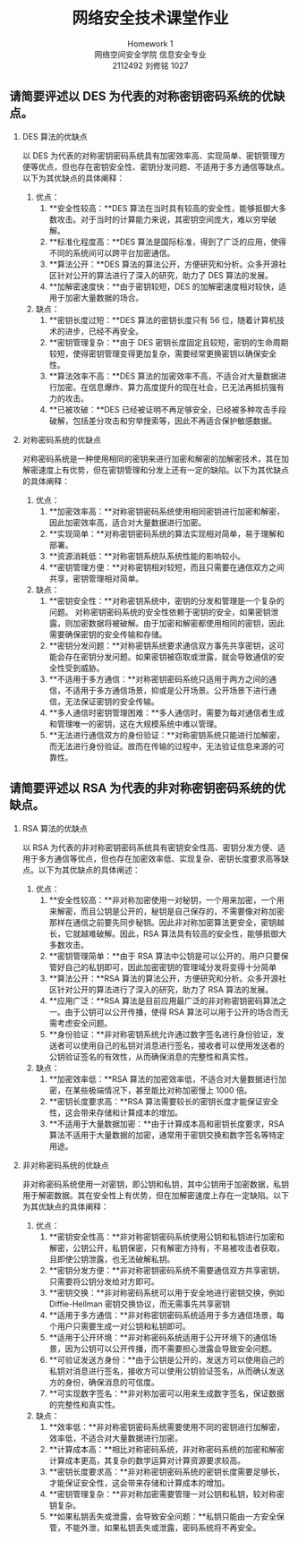 # <center>**网络安全技术课堂作业**</center>

<center>Homework 1</center>

<center> 网络空间安全学院 信息安全专业</center>

<center> 2112492 刘修铭 1027</center>

## 请简要评述以 DES 为代表的对称密钥密码系统的优缺点。

1. DES 算法的优缺点

   以 DES 为代表的对称密钥密码系统具有加密效率高、实现简单、密钥管理方便等优点，但也存在密钥安全性、密钥分发问题、不适用于多方通信等缺点。以下为其优缺点的具体阐释：

   1. 优点：
      1. **安全性较高：**DES 算法在当时具有较高的安全性，能够抵御大多数攻击。对于当时的计算能力来说，其密钥空间庞大，难以穷举破解。
      2. **标准化程度高：**DES 算法是国际标准，得到了广泛的应用，使得不同的系统间可以跨平台加密通信。
      3. **算法公开：**DES 算法的算法公开，方便研究和分析。众多开源社区针对公开的算法进行了深入的研究，助力了 DES 算法的发展。
      4. **加解密速度快：**由于密钥较短，DES 的加解密速度相对较快，适用于加密大量数据的场合。
   2. 缺点：
      1. **密钥长度过短：**DES 算法的密钥长度只有 56 位，随着计算机技术的进步，已经不再安全。
      2. **密钥管理复杂：**由于 DES 密钥长度固定且较短，密钥的生命周期较短，使得密钥管理变得更加复杂，需要经常更换密钥以确保安全性。
      3. **算法效率不高：**DES 算法的加密效率不高，不适合对大量数据进行加密。在信息爆炸、算力高度提升的现在社会，已无法再抵抗强有力的攻击。
      4. **已被攻破：**DES 已经被证明不再足够安全，已经被多种攻击手段破解，包括差分攻击和穷举搜索等，因此不再适合保护敏感数据。

2. 对称密码系统的优缺点

   对称密码系统是一种使用相同的密钥来进行加密和解密的加解密技术，其在加解密速度上有优势，但在密钥管理和分发上还有一定的缺陷。以下为其优缺点的具体阐释：

   1. 优点：
      1. **加密效率高：**对称密钥密码系统使用相同密钥进行加密和解密，因此加密效率高，适合对大量数据进行加密。
      2. **实现简单：**对称密钥密码系统的算法实现相对简单，易于理解和部署。
      3. **资源消耗低：**对称密钥系统队系统性能的影响较小。
      4. **密钥管理方便：**对称密钥相对较短，而且只需要在通信双方之间共享，密钥管理相对简单。
   2. 缺点：
      1. **密钥安全性：**对称密钥系统中，密钥的分发和管理是一个复杂的问题。 对称密钥密码系统的安全性依赖于密钥的安全，如果密钥泄露，则加密数据将被破解。由于加密和解密都使用相同的密钥，因此需要确保密钥的安全传输和存储。
      2. **密钥分发问题：**对称密钥系统要求通信双方事先共享密钥，这可能会存在密钥分发问题。如果密钥被窃取或泄露，就会导致通信的安全性受到威胁。
      3. **不适用于多方通信：**对称密钥密码系统只适用于两方之间的通信，不适用于多方通信场景，抑或是公开场景。公开场景下进行通信，无法保证密钥的安全传输。
      4. **多人通信时密钥管理困难：**多人通信时，需要为每对通信者生成和管理唯一的密钥，这在大规模系统中难以管理。
      5. **无法进行通信双方的身份验证：**对称密钥系统只能进行加解密，而无法进行身份验证。故而在传输的过程中，无法验证信息来源的可靠性。



## 请简要评述以 RSA 为代表的非对称密钥密码系统的优缺点。

1. RSA 算法的优缺点

   以 RSA 为代表的非对称密钥密码系统具有密钥安全性高、密钥分发方便、适用于多方通信等优点，但也存在加密效率低、实现复杂、密钥长度要求高等缺点。以下为其优缺点的具体阐述：

   1. 优点：
      1. **安全性较高：**非对称加密使用一对秘钥，一个用来加密，一个用来解密，而且公钥是公开的，秘钥是自己保存的，不需要像对称加密那样在通信之前要先同步秘钥。因此非对称加密算法更安全，密钥越长，它就越难破解。因此，RSA 算法具有较高的安全性，能够抵御大多数攻击。
      2. **密钥管理简单：**由于 RSA 算法中公钥是可以公开的，用户只要保管好自己的私钥即可，因此加密密钥的管理域分发将变得十分简单
      3. **算法公开：**RSA 算法的算法公开，方便研究和分析。众多开源社区针对公开的算法进行了深入的研究，助力了 RSA 算法的发展。
      4. **应用广泛：**RSA 算法是目前应用最广泛的非对称密钥密码算法之一。由于公钥可以公开传播，使得 RSA 算法可以用于公开的场合而无需考虑安全问题。
      5. **身份验证：**非对称密钥系统允许通过数字签名进行身份验证，发送者可以使用自己的私钥对消息进行签名，接收者可以使用发送者的公钥验证签名的有效性，从而确保消息的完整性和真实性。
   2. 缺点：
      1. **加密效率低：**RSA 算法的加密效率低，不适合对大量数据进行加密，在某些极端情况下，甚至能比对称加密慢上 1000 倍。
      2. **密钥长度要求高：**RSA 算法需要较长的密钥长度才能保证安全性，这会带来存储和计算成本的增加。
      3. **不适用于大量数据加密：**由于计算成本高和密钥长度要求，RSA 算法不适用于大量数据的加密，通常用于密钥交换和数字签名等特定用途。

2. 非对称密码系统的优缺点

   非对称密码系统使用一对密钥，即公钥和私钥，其中公钥用于加密数据，私钥用于解密数据。其在安全性上有优势，但在加解密速度上存在一定缺陷。以下为其优缺点的具体阐释：

   1. 优点：
      1. **密钥安全性高：**非对称密钥密码系统使用公钥和私钥进行加密和解密，公钥公开，私钥保密，只有解密方持有，不易被攻击者获取，且即使公钥泄露，也无法破解私钥。
      2. **密钥分发方便：**非对称密钥密码系统不需要通信双方共享密钥，只需要将公钥分发给对方即可。
      3. **密钥交换：**非对称密码系统可以用于安全地进行密钥交换，例如 Diffie-Hellman 密钥交换协议，而无需事先共享密钥
      4. **适用于多方通信：**非对称密钥密码系统适用于多方通信场景，每个用户只需要生成一对公钥和私钥即可。
      5. **适用于公开环境：**非对称密码系统适用于公开环境下的通信场景，因为公钥可以公开传播，而不需要担心泄露会导致安全问题。
      6. **可验证发送方身份：**由于公钥是公开的，发送方可以使用自己的私钥对消息进行签名，接收方可以使用公钥验证签名，从而确认发送方的身份，确保消息的可信度。
      7. **可实现数字签名：**非对称加密可以用来生成数字签名，保证数据的完整性和真实性。
   2. 缺点：
      1. **效率低：**非对称密钥密码系统需要使用不同的密钥进行加解密，效率低，不适合对大量数据进行加密。
      2. **计算成本高：**相比对称密码系统，非对称密码系统的加密和解密计算成本更高，其复杂的数学运算对计算资源要求较高。
      3. **密钥长度要求高：**非对称密钥密码系统的密钥长度需要足够长，才能保证安全性，这会带来存储和计算成本的增加。
      4. **密钥管理复杂：**非对称加密需要管理一对公钥和私钥，较对称密钥复杂。
      5. **如果私钥丢失或泄露，会导致安全问题：**私钥只能由一方安全保管，不能外泄，如果私钥丢失或泄露，密码系统将不再安全。

